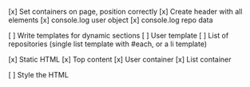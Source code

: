 [x] Set containers on page, position correctly
[x] Create header with all elements
[x] console.log user object
[x] console.log repo data

[ ] Write templates for dynamic sections
    [ ] User template
    [ ] List of repositories (single list template with #each, or a li template)

[x] Static HTML
    [x] Top content
    [x] User container
    [x] List container

[ ] Style the HTML
